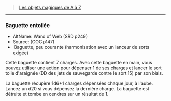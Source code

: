 ﻿---
!MagicItem
Type: Baguette
Rarity: peu courante
Attunement: harmonisation avec un lanceur de sorts exigée
Id: magicitems_az_hd.md#baguette-entoilée
ParentLink: magicitems_az_hd.md#les-objets-magiques-de-a-à-z
Name: Baguette entoilée
ParentName: Les objets magiques de A à Z
NameLevel: 3
AltName: Wand of Web (SRD p249)
Source: (COC p147)
Attributes: {}
AttributesDictionary: >+
  {}

---
> [Les objets magiques de A à Z](hd_magicitems_az_les_objets_magiques_de_a_a_z.md)

---

### Baguette entoilée

- AltName: Wand of Web (SRD p249)
- Source: (COC p147)
-  Baguette, peu courante (harmonisation avec un lanceur de sorts exigée)

Cette baguette contient 7 charges. Avec cette baguette en main, vous pouvez utiliser une action pour dépenser 1 de ses charges et lancer le sort toile d'araignée (DD des jets de sauvegarde contre le sort 15) par son biais.

La baguette récupère 1d6+1 charges dépensées chaque jour, à l'aube. Lancez un d20 si vous dépensez la dernière charge. La baguette est détruite et tombe en cendres sur un résultat de 1.

